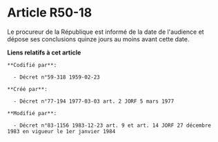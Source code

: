 # Article R50-18

Le procureur de la République est informé de la date de l'audience et dépose ses conclusions quinze jours au moins avant
cette date.

**Liens relatifs à cet article**

	**Codifié par**:

	  - Décret n°59-318 1959-02-23

	**Créé par**:

	  - Décret n°77-194 1977-03-03 art. 2 JORF 5 mars 1977

	**Modifié par**:

	  - Décret n°83-1156 1983-12-23 art. 9 et art. 14 JORF 27 décembre 1983 en vigueur le 1er janvier 1984
